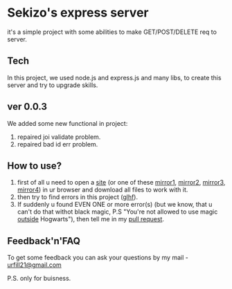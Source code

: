 # Sekizo's express server
it's a simple project with some abilities to make GET/POST/DELETE req to server.

## Tech
In this project, we used node.js and express.js and many libs, to create this server and try to upgrade skills.

## ver 0.0.3
We added some new functional in project:
1. repaired joi validate problem.
2. repaired bad id err problem.

## How to use?
1. first of all u need to open a [site](http://178.154.224.36/) (or one of these [mirror1](http://sekizo.students.nomoreparties.xyz/), [mirror2](https://sekizo.students.nomoreparties.xyz/), [mirror3](http://www.sekizo.students.nomoreparties.xyz/), [mirror4](https://www.sekizo.students.nomoreparties.xyz/)) in ur browser and download all files to work with it.
2. then try to find errors in this project ([glhf](https://ivan.bessarabov.ru/blog/gl-hf)).
3. If suddenly u found EVEN ONE or more error(s) (but we know, that u can't do that withot black magic, P.S "You're not allowed to use magic [outside](https://harrypotter.fandom.com/f/p/3258895044706340242) Hogwarts"), then tell me in my [pull request](https://docs.github.com/en/github/collaborating-with-issues-and-pull-requests/about-pull-requests).

## Feedback'n'FAQ
To get some feedback you can ask your questions by my mail - urfill21@gmail.com

P.S. only for buisness.
